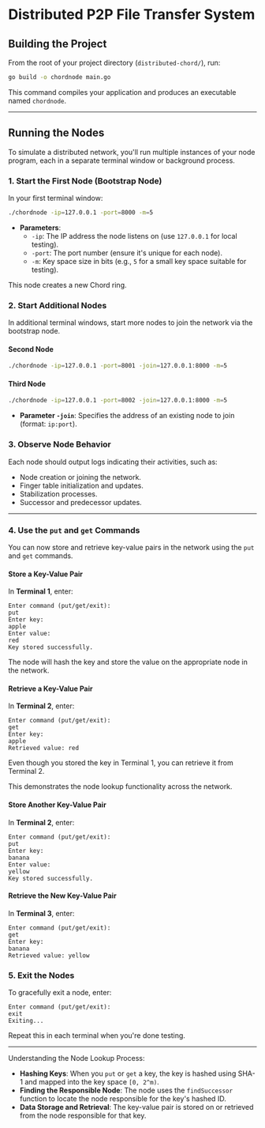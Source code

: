 # Distributed P2P File Transfer System

## Building the Project

From the root of your project directory (`distributed-chord/`), run:

```bash
go build -o chordnode main.go
```

This command compiles your application and produces an executable named `chordnode`.

---

## Running the Nodes

To simulate a distributed network, you'll run multiple instances of your node program, each in a separate terminal window or background process.

### 1. Start the First Node (Bootstrap Node)

In your first terminal window:

```bash
./chordnode -ip=127.0.0.1 -port=8000 -m=5
```

- **Parameters**:
  - `-ip`: The IP address the node listens on (use `127.0.0.1` for local testing).
  - `-port`: The port number (ensure it's unique for each node).
  - `-m`: Key space size in bits (e.g., `5` for a small key space suitable for testing).

This node creates a new Chord ring.

### 2. Start Additional Nodes

In additional terminal windows, start more nodes to join the network via the bootstrap node.

#### Second Node

```bash
./chordnode -ip=127.0.0.1 -port=8001 -join=127.0.0.1:8000 -m=5
```

#### Third Node

```bash
./chordnode -ip=127.0.0.1 -port=8002 -join=127.0.0.1:8000 -m=5
```

- **Parameter `-join`**: Specifies the address of an existing node to join (format: `ip:port`).

### 3. Observe Node Behavior

Each node should output logs indicating their activities, such as:

- Node creation or joining the network.
- Finger table initialization and updates.
- Stabilization processes.
- Successor and predecessor updates.

---

### 4. Use the `put` and `get` Commands

You can now store and retrieve key-value pairs in the network using the `put` and `get` commands.

#### Store a Key-Value Pair

In **Terminal 1**, enter:

```plaintext
Enter command (put/get/exit):
put
Enter key:
apple
Enter value:
red
Key stored successfully.
```

The node will hash the key and store the value on the appropriate node in the network.

#### Retrieve a Key-Value Pair

In **Terminal 2**, enter:

```plaintext
Enter command (put/get/exit):
get
Enter key:
apple
Retrieved value: red
```

Even though you stored the key in Terminal 1, you can retrieve it from Terminal 2.

This demonstrates the node lookup functionality across the network.

#### Store Another Key-Value Pair

In **Terminal 2**, enter:

```plaintext
Enter command (put/get/exit):
put
Enter key:
banana
Enter value:
yellow
Key stored successfully.
```

#### Retrieve the New Key-Value Pair

In **Terminal 3**, enter:

```plaintext
Enter command (put/get/exit):
get
Enter key:
banana
Retrieved value: yellow
```

### 5. Exit the Nodes

To gracefully exit a node, enter:

```plaintext
Enter command (put/get/exit):
exit
Exiting...
```

Repeat this in each terminal when you're done testing.

---

Understanding the Node Lookup Process:

- **Hashing Keys**: When you `put` or `get` a key, the key is hashed using SHA-1 and mapped into the key space `[0, 2^m)`.
- **Finding the Responsible Node**: The node uses the `findSuccessor` function to locate the node responsible for the key's hashed ID.
- **Data Storage and Retrieval**: The key-value pair is stored on or retrieved from the node responsible for that key.